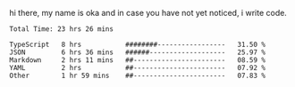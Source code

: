 hi there, my name is oka and in case you have not yet noticed, i write code.

<!--START_SECTION:waka-->

```javascript, typescript, go, python, dockerfile, yaml, markdown, html, javascriptreact, typescriptreact, json, rust
Total Time: 23 hrs 26 mins

TypeScript   8 hrs           ########-----------------   31.50 %
JSON         6 hrs 36 mins   ######-------------------   25.97 %
Markdown     2 hrs 11 mins   ##-----------------------   08.59 %
YAML         2 hrs           ##-----------------------   07.92 %
Other        1 hr 59 mins    ##-----------------------   07.83 %
```

<!--END_SECTION:waka-->

<!--
**okawibawa/okawibawa** is a ✨ _special_ ✨ repository because its `README.md` (this file) appears on your GitHub profile.

Here are some ideas to get you started:

- 🔭 I’m currently working on ...
- 🌱 I’m currently learning ...
- 👯 I’m looking to collaborate on ...
- 🤔 I’m looking for help with ...
- 💬 Ask me about ...
- 📫 How to reach me: ...
- 😄 Pronouns: ...
- ⚡ Fun fact: ...
-->
